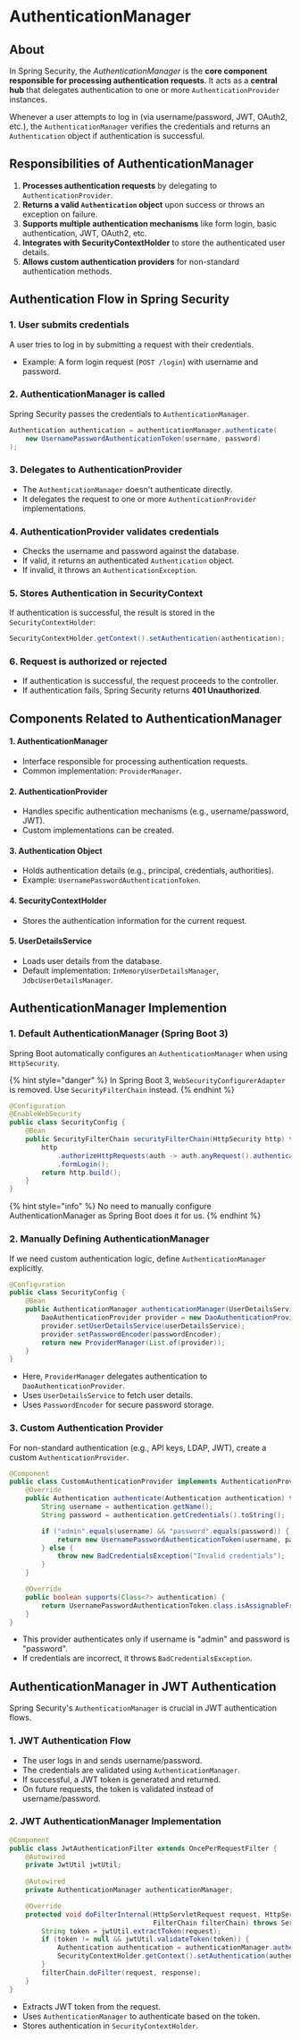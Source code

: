 # AuthenticationManager

## About

In Spring Security, the _AuthenticationManager_ is the **core component responsible for processing authentication requests**. It acts as a **central hub** that delegates authentication to one or more `AuthenticationProvider` instances.

Whenever a user attempts to log in (via username/password, JWT, OAuth2, etc.), the `AuthenticationManager` verifies the credentials and returns an `Authentication` object if authentication is successful.

## **Responsibilities of AuthenticationManager**

1. **Processes authentication requests** by delegating to `AuthenticationProvider`.
2. **Returns a valid `Authentication` object** upon success or throws an exception on failure.
3. **Supports multiple authentication mechanisms** like form login, basic authentication, JWT, OAuth2, etc.
4. **Integrates with SecurityContextHolder** to store the authenticated user details.
5. **Allows custom authentication providers** for non-standard authentication methods.

## **Authentication Flow in Spring Security**

### **1. User submits credentials**

A user tries to log in by submitting a request with their credentials.

* Example: A form login request (`POST /login`) with username and password.

### **2. AuthenticationManager is called**

Spring Security passes the credentials to `AuthenticationManager`.

```java
Authentication authentication = authenticationManager.authenticate(
    new UsernamePasswordAuthenticationToken(username, password)
);
```

### **3. Delegates to AuthenticationProvider**

* The `AuthenticationManager` doesn't authenticate directly.
* It delegates the request to one or more `AuthenticationProvider` implementations.

### **4. AuthenticationProvider validates credentials**

* Checks the username and password against the database.
* If valid, it returns an authenticated `Authentication` object.
* If invalid, it throws an `AuthenticationException`.

### **5. Stores Authentication in SecurityContext**

If authentication is successful, the result is stored in the `SecurityContextHolder`:

```java
SecurityContextHolder.getContext().setAuthentication(authentication);
```

### **6. Request is authorized or rejected**

* If authentication is successful, the request proceeds to the controller.
* If authentication fails, Spring Security returns **401 Unauthorized**.

## **Components Related to AuthenticationManager**

#### **1. AuthenticationManager**

* Interface responsible for processing authentication requests.
* Common implementation: `ProviderManager`.

#### **2. AuthenticationProvider**

* Handles specific authentication mechanisms (e.g., username/password, JWT).
* Custom implementations can be created.

#### **3. Authentication Object**

* Holds authentication details (e.g., principal, credentials, authorities).
* Example: `UsernamePasswordAuthenticationToken`.

#### **4. SecurityContextHolder**

* Stores the authentication information for the current request.

#### **5. UserDetailsService**

* Loads user details from the database.
* Default implementation: `InMemoryUserDetailsManager`, `JdbcUserDetailsManager`.

## **AuthenticationManager Implemention**

### **1. Default AuthenticationManager (Spring Boot 3)**

Spring Boot automatically configures an `AuthenticationManager` when using `HttpSecurity`.

{% hint style="danger" %}
In Spring Boot 3, `WebSecurityConfigurerAdapter` is removed. Use `SecurityFilterChain` instead.
{% endhint %}

```java
@Configuration
@EnableWebSecurity
public class SecurityConfig {
    @Bean
    public SecurityFilterChain securityFilterChain(HttpSecurity http) throws Exception {
        http
            .authorizeHttpRequests(auth -> auth.anyRequest().authenticated())
            .formLogin();
        return http.build();
    }
}
```

{% hint style="info" %}
No need to manually configure AuthenticationManager as Spring Boot does it for us.
{% endhint %}

### **2. Manually Defining AuthenticationManager**

If we need custom authentication logic, define `AuthenticationManager` explicitly.

```java
@Configuration
public class SecurityConfig {
    @Bean
    public AuthenticationManager authenticationManager(UserDetailsService userDetailsService, PasswordEncoder passwordEncoder) {
        DaoAuthenticationProvider provider = new DaoAuthenticationProvider();
        provider.setUserDetailsService(userDetailsService);
        provider.setPasswordEncoder(passwordEncoder);
        return new ProviderManager(List.of(provider));
    }
}
```

* Here, `ProviderManager` delegates authentication to `DaoAuthenticationProvider`.
* Uses `UserDetailsService` to fetch user details.
* Uses `PasswordEncoder` for secure password storage.

### **3. Custom Authentication Provider**

For non-standard authentication (e.g., API keys, LDAP, JWT), create a custom `AuthenticationProvider`.

```java
@Component
public class CustomAuthenticationProvider implements AuthenticationProvider {
    @Override
    public Authentication authenticate(Authentication authentication) throws AuthenticationException {
        String username = authentication.getName();
        String password = authentication.getCredentials().toString();

        if ("admin".equals(username) && "password".equals(password)) {
            return new UsernamePasswordAuthenticationToken(username, password, List.of(new SimpleGrantedAuthority("ROLE_ADMIN")));
        } else {
            throw new BadCredentialsException("Invalid credentials");
        }
    }

    @Override
    public boolean supports(Class<?> authentication) {
        return UsernamePasswordAuthenticationToken.class.isAssignableFrom(authentication);
    }
}
```

* This provider authenticates only if username is "admin" and password is "password".
* If credentials are incorrect, it throws `BadCredentialsException`.

## **AuthenticationManager in JWT Authentication**

Spring Security's `AuthenticationManager` is crucial in JWT authentication flows.

### **1. JWT Authentication Flow**

* The user logs in and sends username/password.
* The credentials are validated using `AuthenticationManager`.
* If successful, a JWT token is generated and returned.
* On future requests, the token is validated instead of username/password.

### **2. JWT AuthenticationManager Implementation**

```java
@Component
public class JwtAuthenticationFilter extends OncePerRequestFilter {
    @Autowired
    private JwtUtil jwtUtil;
    
    @Autowired
    private AuthenticationManager authenticationManager;

    @Override
    protected void doFilterInternal(HttpServletRequest request, HttpServletResponse response, 
                                    FilterChain filterChain) throws ServletException, IOException {
        String token = jwtUtil.extractToken(request);
        if (token != null && jwtUtil.validateToken(token)) {
            Authentication authentication = authenticationManager.authenticate(new JwtAuthenticationToken(token));
            SecurityContextHolder.getContext().setAuthentication(authentication);
        }
        filterChain.doFilter(request, response);
    }
}
```

* Extracts JWT token from the request.
* Uses `AuthenticationManager` to authenticate based on the token.
* Stores authentication in `SecurityContextHolder`.
